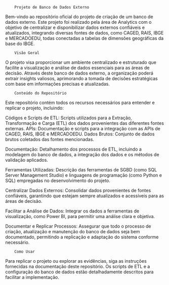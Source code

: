 		Projeto de Banco de Dados Externo
Bem-vindo ao repositório oficial do projeto de criação de um banco de dados externo. Este projeto foi realizado pela área de Analytics com o objetivo de centralizar e disponibilizar dados externos confiáveis e atualizados, integrando diversas fontes de dados, como CAGED, RAIS, IBGE e MERCADOEDU, todas conectadas a tabelas de dimensões geográficas da base do IBGE.

		Visão Geral
O projeto visa proporcionar um ambiente centralizado e estruturado que facilite a visualização e análise de dados essenciais para as áreas de decisão. Através deste banco de dados externo, a organização poderá extrair insights valiosos, aprimorando a tomada de decisões estratégicas com base em informações precisas e atualizadas.

		Conteúdo do Repositório
Este repositório contém todos os recursos necessários para entender e replicar o projeto, incluindo:

Códigos e Scripts de ETL: Scripts utilizados para a Extração, Transformação e Carga (ETL) dos dados provenientes das diferentes fontes externas.
APIs: Documentação e scripts para a integração com as APIs de CAGED, RAIS, IBGE e MERCADOEDU.
Dados Brutos: Conjunto de dados brutos coletados das fontes mencionadas.

Documentação: Detalhamento dos processos de ETL, incluindo a modelagem do banco de dados, a integração dos dados e os métodos de validação aplicados.

Ferramentas Utilizadas: Descrição das ferramentas de SGBD (como SQL Server Management Studio) e linguagens de programação (como Python e SQL) empregadas no desenvolvimento do projeto.

Centralizar Dados Externos: Consolidar dados provenientes de fontes confiáveis, garantindo que estejam sempre atualizados e acessíveis para as áreas de decisão.

Facilitar a Análise de Dados: Integrar os dados a ferramentas de visualização, como Power BI, para permitir uma análise clara e objetiva.

Documentar e Replicar Processos: Assegurar que todo o processo de criação, atualização e manutenção do banco de dados seja bem documentado, permitindo a replicação e adaptação do sistema conforme necessário.

		Como Usar
Para replicar o projeto ou explorar as evidências, siga as instruções fornecidas na documentação deste repositório. 
Os scripts de ETL e a configuração do banco de dados estão detalhadamente descritos para facilitar a implementação.
